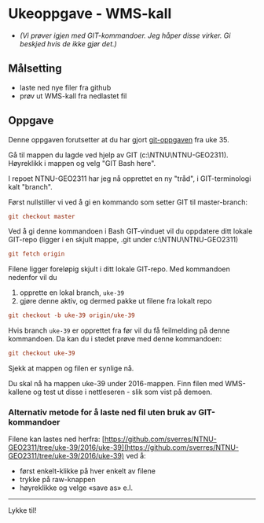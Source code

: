# Ukeoppgave - WMS-kall

- *(Vi prøver igjen med GIT-kommandoer. Jeg håper disse virker. Gi beskjed hvis de ikke gjør det.)*

## Målsetting

- laste ned nye filer fra github
- prøv ut WMS-kall fra nedlastet fil

## Oppgave

Denne oppgaven forutsetter at du har gjort [git-oppgaven](./git.html) fra uke 35.

Gå til mappen du lagde ved hjelp av GIT (c:\NTNU\NTNU-GEO2311).
Høyreklikk i mappen og velg "GIT Bash here".

I repoet NTNU-GEO2311 har jeg nå opprettet en ny "tråd", i GIT-terminologi kalt "branch". 

Først nullstiller vi ved å gi en kommando som setter GIT til master-branch:

```ini
git checkout master
```

Ved å gi denne kommandoen i Bash GIT-vinduet vil du oppdatere ditt lokale GIT-repo (ligger i en skjult mappe, .git under c:\NTNU\NTNU-GEO2311)

```ini
git fetch origin
```

Filene ligger foreløpig skjult i ditt lokale GIT-repo. Med kommandoen nedenfor vil du
1. opprette en lokal branch, `uke-39`
2. gjøre denne aktiv, og dermed pakke ut filene fra lokalt repo

```ini
git checkout -b uke-39 origin/uke-39
```

Hvis branch `uke-39` er opprettet fra før vil du få feilmelding på denne kommandoen. Da kan du i stedet prøve med denne kommandoen:

```ini
git checkout uke-39
```

Sjekk at mappen og filen er synlige nå.

Du skal nå ha mappen uke-39 under 2016-mappen.  Finn filen med WMS-kallene og test ut disse i nettleseren - slik som vist på demoen.

### Alternativ metode for å laste ned fil uten bruk av GIT-kommandoer

Filene kan lastes ned herfra: [https://github.com/sverres/NTNU-GEO2311/tree/uke-39/2016/uke-39](https://github.com/sverres/NTNU-GEO2311/tree/uke-39/2016/uke-39) ved å:
- først enkelt-klikke på hver enkelt av filene
- trykke på raw-knappen
- høyreklikke og velge «save as» e.l.
***


Lykke til!
